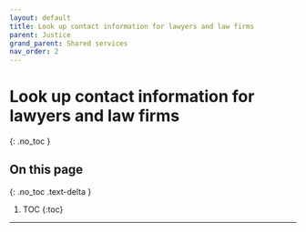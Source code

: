 ```yaml
---
layout: default
title: Look up contact information for lawyers and law firms
parent: Justice
grand_parent: Shared services
nav_order: 2
---
```


# Look up contact information for lawyers and law firms
{: .no_toc }

## On this page
{: .no_toc .text-delta }

1. TOC
{:toc}

---
